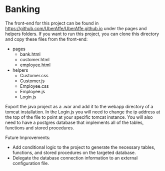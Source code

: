 # Banking

The front-end for this project can be found in <https://github.com/UberAffe/UberAffe.github.io> under the pages and helpers folders.
If you want to run this project, you can clone this directory and copy these files from the front-end:
* pages
  * bank.html
  * customer.html
  * employee.html
* helpers
  * Customer.css
  * Customer.js
  * Employee.css
  * Employee.js
  * Login.js
  
Export the java project as a .war and add it to the webapp directory of a tomcat installation.
In the Login.js you will need to change the ip address at the top of the file to point at your specific tomcat instance.
You will also need to have a postgres database that implements all of the tables, functions and stored procedures.

Future Improvements:
* Add conditional logic to the project to generate the necessary tables, functions, and stored procedures on the targeted database.
* Delegate the database connection information to an external configuration file.
